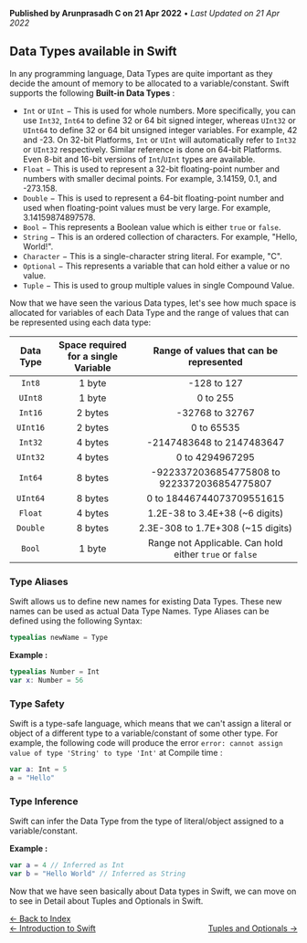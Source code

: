 **Published by Arunprasadh C on 21 Apr 2022** • *Last Updated on 21 Apr 2022*

## Data Types available in Swift
In any programming language, Data Types are quite important as they decide the amount of memory to be allocated to a variable/constant. Swift supports the following **Built-in Data Types** :

- `Int` or `UInt` − This is used for whole numbers. More specifically, you can use `Int32`, `Int64` to define 32 or 64 bit signed integer, whereas `UInt32` or `UInt64` to define 32 or 64 bit unsigned integer variables. For example, 42 and -23. On 32-bit Platforms, `Int` or `UInt` will automatically refer to `Int32` or `UInt32` respectively. Similar reference is done on 64-bit Platforms. Even 8-bit and 16-bit versions of `Int`/`UInt` types are available.
- `Float` − This is used to represent a 32-bit floating-point number and numbers with smaller decimal points. For example, 3.14159, 0.1, and -273.158.
- `Double` − This is used to represent a 64-bit floating-point number and used when floating-point values must be very large. For example, 3.14159874897578.
- `Bool` − This represents a Boolean value which is either `true` or `false`.
- `String` − This is an ordered collection of characters. For example, "Hello, World!".
- `Character` − This is a single-character string literal. For example, "C".
- `Optional` − This represents a variable that can hold either a value or no value.
- `Tuple` − This is used to group multiple values in single Compound Value.

Now that we have seen the various Data types, let's see how much space is allocated for variables of each Data Type and the range of values that can be represented using each data type:

| Data Type | Space required for a single Variable | Range of values that can be represented |
| :---: | :---: | :---: |
| `Int8` | 1 byte | -128 to 127 |
| `UInt8` | 1 byte | 0 to 255 |
| `Int16` | 2 bytes | -32768 to 32767 |
| `UInt16` | 2 bytes | 0 to 65535 |
| `Int32` | 4 bytes | -2147483648 to 2147483647 |
| `UInt32` | 4 bytes | 0 to 4294967295 |
| `Int64` | 8 bytes | -9223372036854775808 to 9223372036854775807 |
| `UInt64` | 8 bytes | 0 to 18446744073709551615 |
| `Float` | 4 bytes | 1.2E-38 to 3.4E+38 (~6 digits) |
| `Double` | 8 bytes | 2.3E-308 to 1.7E+308 (~15 digits) |
| `Bool` | 1 byte | Range not Applicable. Can hold either `true` or `false` |

### Type Aliases
Swift allows us to define new names for existing Data Types. These new names can be used as actual Data Type Names. Type Aliases can be defined using the following Syntax:

```swift
typealias newName = Type
```

**Example :**
```swift
typealias Number = Int
var x: Number = 56
```

### Type Safety
Swift is a type-safe language, which means that we can't assign a literal or object of a different type to a variable/constant of some other type. For example, the following code will produce the error `error: cannot assign value of type 'String' to type 'Int'` at Compile time :
```swift
var a: Int = 5
a = "Hello"
```

### Type Inference
Swift can infer the Data Type from the type of literal/object assigned to a variable/constant.

**Example :**
```swift
var a = 4 // Inferred as Int
var b = "Hello World" // Inferred as String
```

Now that we have seen basically  about Data types in Swift, we can move on to see in Detail about Tuples and Optionals in Swift.

<a href="https://techinessoverloaded.github.io/iOSAppDevBasics/index.html">&larr; Back to Index</a>
<br>
<span style="float: left">
<a href="https://techinessoverloaded.github.io/iOSAppDevBasics/swiftintro.html">&larr; Introduction to Swift</a>
</span>
<span style="float: right">
<a href="https://techinessoverloaded.github.io/iOSAppDevBasics/optuples.html">Tuples and Optionals &rarr;</a>
</span>
